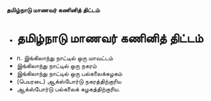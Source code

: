 **தமிழ்நாடு மாணவர் கணினித் திட்டம்**
- # தமிழ்நாடு மாணவர் கணினித் திட்டம்
- n. இங்கிலாந்து நாட்டில் ஒரு மாவட்டம்
- இங்கிலாந்து நாட்டில் ஒரு நகரம்
- இங்கிலாந்து நாட்டில் ஒரு பல்கலைக்கழகம்
- (பெயரடை) ஆக்ஸ்போர்டு நகரத்திற்குரிய
- ஆக்ஸ்போர்டு பல்கலைக் கழகத்திற்குரிய.

